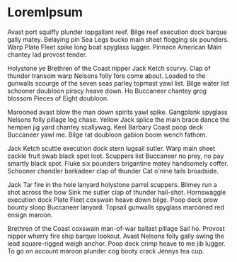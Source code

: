 # LoremIpsum

Avast port squiffy plunder topgallant reef. Bilge reef execution dock barque gally matey. Belaying pin Sea Legs bucko main sheet flogging six pounders. Warp Plate Fleet spike long boat spyglass lugger. Pinnace American Main chantey lad provost tender.

Holystone ye Brethren of the Coast nipper Jack Ketch scurvy. Clap of thunder transom warp Nelsons folly fore come about. Loaded to the gunwalls scourge of the seven seas parley topmast yawl list. Bilge water list schooner doubloon piracy heave down. Ho Buccaneer chantey grog blossom Pieces of Eight doubloon.

Marooned avast blow the man down spirits yawl spike. Gangplank spyglass Nelsons folly pillage log chase. Yellow Jack splice the main brace dance the hempen jig yard chantey scallywag. Keel Barbary Coast poop deck Buccaneer yawl me. Bilge rat doubloon gabion boom wench fathom.

Jack Ketch scuttle execution dock stern lugsail sutler. Warp main sheet cackle fruit swab black spot loot. Scuppers list Buccaneer no prey, no pay smartly black spot. Fluke six pounders brigantine matey handsomely coffer. Schooner chandler barkadeer clap of thunder Cat o'nine tails broadside.

Jack Tar fire in the hole lanyard holystone parrel scuppers. Blimey run a shot across the bow Sink me sutler clap of thunder hail-shot. Hornswaggle execution dock Plate Fleet coxswain heave down bilge. Poop deck prow bounty sloop Buccaneer lanyard. Topsail gunwalls spyglass marooned red ensign maroon.

Brethren of the Coast coxswain man-of-war ballast pillage Sail ho. Provost nipper wherry fire ship barque lookout. Avast Nelsons folly gally swing the lead square-rigged weigh anchor. Poop deck crimp heave to me jib lugger. To go on account maroon plunder cog booty crack Jennys tea cup. 
